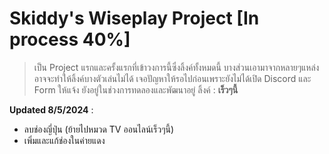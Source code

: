 # Skiddy's Wiseplay Project [In process 40%]
> เป็น Project แรกและครั้งแรกที่เข้าวงการนี้ซึ่งลิ้งค์ทั้งหมดนี้ บางส่วนเอามาจากหลายๆแหล่ง อาจจะทำให้ลิ้งค์บางตัวเล่นไม่ได้
> เจอปัญหาให้รอไปก่อนเพราะยังไม่ได้เปิด Discord และ Form ให้แจ้ง
> ยังอยู่ในช่วงการทดลองและพัฒนาอยู่
ลิ้งค์ : **เร็วๆนี้**

**Updated 8/5/2024** :
- ลบช่องญี่ปุ่น (ย้ายไปหมวด TV ออนไลน์เร็วๆนี้) 
- เพิ่มและแก้ช่องในค่ายแดง
